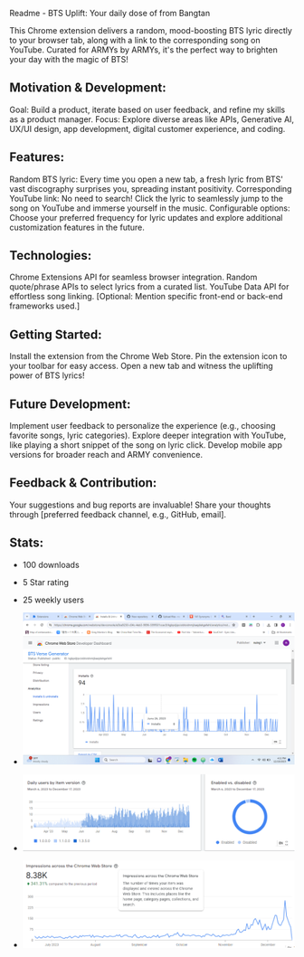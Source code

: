 Readme - BTS Uplift: Your daily dose of from Bangtan

This Chrome extension delivers a random, mood-boosting BTS lyric directly to your browser tab, along with a link to the corresponding song on YouTube. Curated for ARMYs by ARMYs, it's the perfect way to brighten your day with the magic of BTS!

## Motivation & Development:

Goal: Build a product, iterate based on user feedback, and refine my skills as a product manager.
Focus: Explore diverse areas like APIs, Generative AI, UX/UI design, app development, digital customer experience, and coding.

## Features:

Random BTS lyric: Every time you open a new tab, a fresh lyric from BTS' vast discography surprises you, spreading instant positivity.
Corresponding YouTube link: No need to search! Click the lyric to seamlessly jump to the song on YouTube and immerse yourself in the music.
Configurable options: Choose your preferred frequency for lyric updates and explore additional customization features in the future.

## Technologies:

Chrome Extensions API for seamless browser integration.
Random quote/phrase APIs to select lyrics from a curated list.
YouTube Data API for effortless song linking.
[Optional: Mention specific front-end or back-end frameworks used.]

## Getting Started:

Install the extension from the Chrome Web Store.
Pin the extension icon to your toolbar for easy access.
Open a new tab and witness the uplifting power of BTS lyrics!

## Future Development:

Implement user feedback to personalize the experience (e.g., choosing favorite songs, lyric categories).
Explore deeper integration with YouTube, like playing a short snippet of the song on lyric click.
Develop mobile app versions for broader reach and ARMY convenience.

## Feedback & Contribution:

Your suggestions and bug reports are invaluable! Share your thoughts through [preferred feedback channel, e.g., GitHub, email].

## Stats:

- 100 downloads
- 5 Star rating
- 25 weekly users

- ![Downloads](downloads.png)

- ![Users by product version](users_by_version.png)

- ![Impressions](impressions_additional_info.png)


